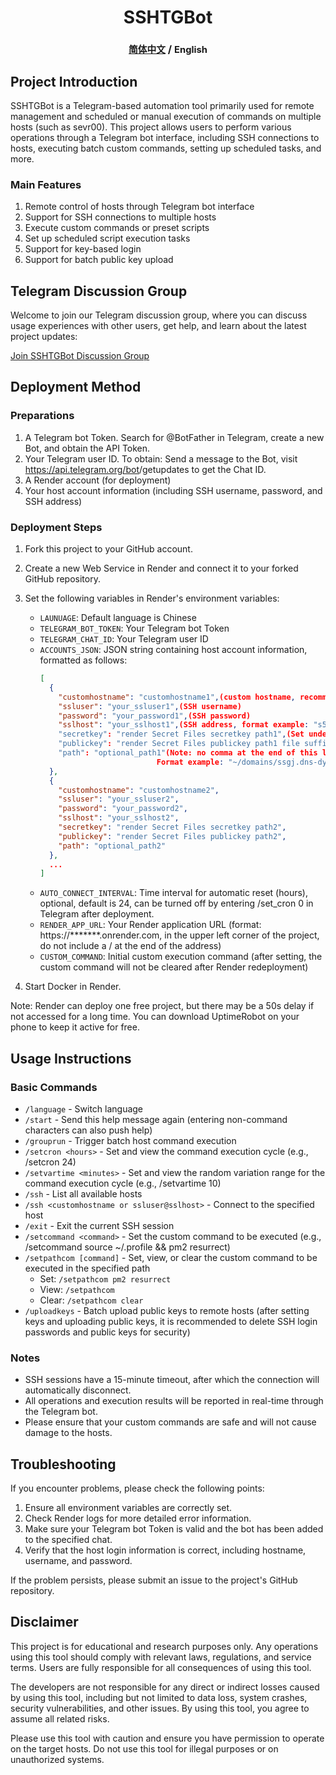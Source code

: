 <h1 align="center">SSHTGBot</h1>
<h3 align="center"><span style="font-size: 0.9em;"><a href="/README.md">简体中文</a></span> / <span style="font-size: 0.9em;">English</span></h3>

## Project Introduction

SSHTGBot is a Telegram-based automation tool primarily used for remote management and scheduled or manual execution of commands on multiple hosts (such as sevr00). This project allows users to perform various operations through a Telegram bot interface, including SSH connections to hosts, executing batch custom commands, setting up scheduled tasks, and more.

### Main Features

1. Remote control of hosts through Telegram bot interface
2. Support for SSH connections to multiple hosts
3. Execute custom commands or preset scripts
4. Set up scheduled script execution tasks
5. Support for key-based login
6. Support for batch public key upload

## Telegram Discussion Group

Welcome to join our Telegram discussion group, where you can discuss usage experiences with other users, get help, and learn about the latest project updates:

[Join SSHTGBot Discussion Group](https://t.me/+WIX6H-944HQzZmQ9)

## Deployment Method

### Preparations

1. A Telegram bot Token. Search for @BotFather in Telegram, create a new Bot, and obtain the API Token.
2. Your Telegram user ID. To obtain: Send a message to the Bot, visit https://api.telegram.org/bot<your bot token>/getupdates to get the Chat ID.
3. A Render account (for deployment)
4. Your host account information (including SSH username, password, and SSH address)

### Deployment Steps

1. Fork this project to your GitHub account.

2. Create a new Web Service in Render and connect it to your forked GitHub repository.

3. Set the following variables in Render's environment variables:
   - `LAUNUAGE`: Default language is Chinese
   - `TELEGRAM_BOT_TOKEN`: Your Telegram bot Token
   - `TELEGRAM_CHAT_ID`: Your Telegram user ID
   - `ACCOUNTS_JSON`: JSON string containing host account information, formatted as follows:
     ```json
     [
       {
         "customhostname": "customhostname1",(custom hostname, recommended to set)
         "ssluser": "your_ssluser1",(SSH username)
         "password": "your_password1",(SSH password)
         "sslhost": "your_sslhost1",(SSH address, format example: "s5.serv00.com")
         "secretkey": "render Secret Files secretkey path1",(Set under render environment variables. Format example: /etc/secrets/<filename>)
         "publickey": "render Secret Files publickey path1 file suffix .pub",(Set under render environment variables. Format example: /etc/secrets/<filename>)
         "path": "optional_path1"(Note: no comma at the end of this last line. This path line is optional. If not set and setpathcom is set, it will skip path and execute the default setcommand command.
                               Format example: "~/domains/ssgj.dns-dynamic.net/vless")
       },
       {
         "customhostname": "customhostname2",
         "ssluser": "your_ssluser2",
         "password": "your_password2",
         "sslhost": "your_sslhost2",
         "secretkey": "render Secret Files secretkey path2",
         "publickey": "render Secret Files publickey path2",
         "path": "optional_path2"
       },     
       ...
     ]
     ```
   - `AUTO_CONNECT_INTERVAL`: Time interval for automatic reset (hours), optional, default is 24, can be turned off by entering /set_cron 0 in Telegram after deployment.
   - `RENDER_APP_URL`: Your Render application URL (format: https://*******.onrender.com, in the upper left corner of the project, do not include a / at the end of the address)
   - `CUSTOM_COMMAND`: Initial custom execution command (after setting, the custom command will not be cleared after Render redeployment)

4. Start Docker in Render.

Note: Render can deploy one free project, but there may be a 50s delay if not accessed for a long time. You can download UptimeRobot on your phone to keep it active for free.

## Usage Instructions

### Basic Commands

- `/language` - Switch language
- `/start` - Send this help message again (entering non-command characters can also push help)
- `/grouprun` - Trigger batch host command execution
- `/setcron <hours>` - Set and view the command execution cycle (e.g., /setcron 24)
- `/setvartime <minutes>` - Set and view the random variation range for the command execution cycle (e.g., /setvartime 10)
- `/ssh` - List all available hosts
- `/ssh <customhostname or ssluser@sslhost>` - Connect to the specified host
- `/exit` - Exit the current SSH session
- `/setcommand <command>` - Set the custom command to be executed (e.g., /setcommand source ~/.profile && pm2 resurrect)
- `/setpathcom [command]` - Set, view, or clear the custom command to be executed in the specified path
   - Set: `/setpathcom pm2 resurrect`
   - View: `/setpathcom`
   - Clear: `/setpathcom clear`
- `/uploadkeys` - Batch upload public keys to remote hosts (after setting keys and uploading public keys, it is recommended to delete SSH login passwords and public keys for security)

### Notes

- SSH sessions have a 15-minute timeout, after which the connection will automatically disconnect.
- All operations and execution results will be reported in real-time through the Telegram bot.
- Please ensure that your custom commands are safe and will not cause damage to the hosts.

## Troubleshooting

If you encounter problems, please check the following points:

1. Ensure all environment variables are correctly set.
2. Check Render logs for more detailed error information.
3. Make sure your Telegram bot Token is valid and the bot has been added to the specified chat.
4. Verify that the host login information is correct, including hostname, username, and password.

If the problem persists, please submit an issue to the project's GitHub repository.

## Disclaimer

This project is for educational and research purposes only. Any operations using this tool should comply with relevant laws, regulations, and service terms. Users are fully responsible for all consequences of using this tool.

The developers are not responsible for any direct or indirect losses caused by using this tool, including but not limited to data loss, system crashes, security vulnerabilities, and other issues. By using this tool, you agree to assume all related risks.

Please use this tool with caution and ensure you have permission to operate on the target hosts. Do not use this tool for illegal purposes or on unauthorized systems.
